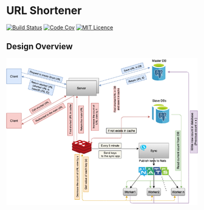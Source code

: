 # URL Shortener

[![Build Status][1]][2]
[![Code Cov][3]][4]
[![MIT Licence][5]][6]

## Design Overview

<img src="./img/design.png"/>

[1]: https://img.shields.io/drone/build/saraghaedi/urlshortener.svg?style=flat-square&logo=drone
[2]: https://cloud.drone.io/saraghaedi/urlshortener
[3]: https://img.shields.io/codecov/c/gh/saraghaedi/urlshortener?logo=codecov&style=flat-square
[4]: https://app.codecov.io/gh/saraghaedi/urlshortener
[5]: https://img.shields.io/github/license/saraghaedi/urlshortener?style=flat-square
[6]: https://opensource.org/licenses/mit-license.php
